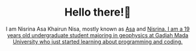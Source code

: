 <h1 align="center">Hello there!👋</h1>

<p align="center">I am Nisrina Asa Khairun Nisa, mostly known as <ins>Asa</ins> and <ins>Nisrina<ins>. I am a 19 years old undergraduate student majoring in geophysics at Gadjah Mada University who just started learning about programming and coding. </p>
